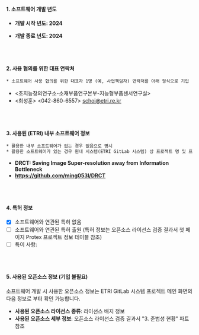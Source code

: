 #### 1. 소프트웨어 개발 년도
- **개발 시작 년도: 2024**  

- **개발 종료 년도: 2024**  
<br>
<br>

#### 2. 사용 협의를 위한 대표 연락처
```txt
* 소프트웨어 사용 협의를 위한 대표자 1명 (예, 사업책임자) 연락처를 아래 형식으로 기입
```
- <초지능창의연구소-소재부품연구본부-지능형부품센서연구실> 
- <최성훈> <042-860-6557> <schoi@etri.re.kr>
<br>
<br>

#### 3. 사용된 (ETRI) 내부 소프트웨어 정보
```txt
* 활용한 내부 소프트웨어가 없는 경우 없음으로 명시
* 활용한 소프트웨어가 있는 경우 원내 시스템(ETRI GitLab 시스템) 상 프로젝트 명 및 프로젝트 URL 기입
```
- **DRCT: Saving Image Super-resolution away from Information Bottleneck**
- **https://github.com/ming053l/DRCT**
<br>
<br>


#### 4. 특허 정보
* [x] 소프트웨어와 연관된 특허 없음 
* [ ] 소프트웨어와 연관된 특허 출원 (특허 정보는 오픈소스 라이선스 검증 결과서  첫 페이지 Protex 프로젝트 정보 테이블 참조)
* [ ] 특이 사항: 
<br>
<br>


#### 5. 사용된 오픈소스 정보 (기입 불필요)
소프트웨어 개발 시 사용한 오픈소스 정보는 ETRI GitLab 시스템 프로젝트 메인 화면의 다음 정보로 부터 확인 가능합니다.
- **사용된 오픈소스 라이선스 종류**: 라이선스 배지 정보
- **사용된 오픈소스 세부 정보**: 오픈소스 라이선스 검증 결과서 "3. 준법성 현황" 파트 참조
<br>
<br>



